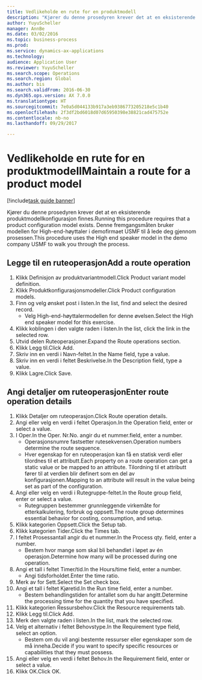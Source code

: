 ```yaml
--- 
title: Vedlikeholde en rute for en produktmodell
description: "Kjører du denne prosedyren krever det at en eksisterende produktmodellkonfigurasjon finnes."
author: YuyuScheller
manager: AnnBe
ms.date: 03/02/2016
ms.topic: business-process
ms.prod: 
ms.service: dynamics-ax-applications
ms.technology: 
audience: Application User
ms.reviewer: YuyuScheller
ms.search.scope: Operations
ms.search.region: Global
ms.author: bis
ms.search.validFrom: 2016-06-30
ms.dyn365.ops.version: AX 7.0.0
ms.translationtype: HT
ms.sourcegitcommit: 7e0a5d044133b917a3eb9386773205218e5c1b40
ms.openlocfilehash: 2f3df2bd6018d07d65950398e38821cad475752e
ms.contentlocale: nb-no
ms.lasthandoff: 09/29/2017

---
```

# <a name="maintain-a-route-for-a-product-model"></a><span data-ttu-id="5e69b-103">Vedlikeholde en rute for en produktmodell</span><span class="sxs-lookup"><span data-stu-id="5e69b-103">Maintain a route for a product model</span></span>

[!include[task guide banner](../../includes/task-guide-banner.md)]

<span data-ttu-id="5e69b-104">Kjører du denne prosedyren krever det at en eksisterende produktmodellkonfigurasjon finnes.</span><span class="sxs-lookup"><span data-stu-id="5e69b-104">Running this procedure requires that a product configuration model exists.</span></span> <span data-ttu-id="5e69b-105">Denne fremgangsmåten bruker modellen for High-end-høyttaler i demofirmaet USMF til å lede deg gjennom prosessen.</span><span class="sxs-lookup"><span data-stu-id="5e69b-105">This procedure uses the High end speaker model in the demo company USMF to walk you through the process.</span></span>


## <a name="add-a-route-operation"></a><span data-ttu-id="5e69b-106">Legge til en ruteoperasjon</span><span class="sxs-lookup"><span data-stu-id="5e69b-106">Add a route operation</span></span>
1. <span data-ttu-id="5e69b-107">Klikk Definisjon av produktvariantmodell.</span><span class="sxs-lookup"><span data-stu-id="5e69b-107">Click Product variant model definition.</span></span>
2. <span data-ttu-id="5e69b-108">Klikk Produktkonfigurasjonsmodeller.</span><span class="sxs-lookup"><span data-stu-id="5e69b-108">Click Product configuration models.</span></span>
3. <span data-ttu-id="5e69b-109">Finn og velg ønsket post i listen.</span><span class="sxs-lookup"><span data-stu-id="5e69b-109">In the list, find and select the desired record.</span></span>
    * <span data-ttu-id="5e69b-110">Velg High-end-høyttalermodellen for denne øvelsen.</span><span class="sxs-lookup"><span data-stu-id="5e69b-110">Select the High end speaker model for this exercise.</span></span>  
4. <span data-ttu-id="5e69b-111">Klikk koblingen i den valgte raden i listen.</span><span class="sxs-lookup"><span data-stu-id="5e69b-111">In the list, click the link in the selected row.</span></span>
5. <span data-ttu-id="5e69b-112">Utvid delen Ruteoperasjoner.</span><span class="sxs-lookup"><span data-stu-id="5e69b-112">Expand the Route operations section.</span></span>
6. <span data-ttu-id="5e69b-113">Klikk Legg til.</span><span class="sxs-lookup"><span data-stu-id="5e69b-113">Click Add.</span></span>
7. <span data-ttu-id="5e69b-114">Skriv inn en verdi i Navn-feltet.</span><span class="sxs-lookup"><span data-stu-id="5e69b-114">In the Name field, type a value.</span></span>
8. <span data-ttu-id="5e69b-115">Skriv inn en verdi i feltet Beskrivelse.</span><span class="sxs-lookup"><span data-stu-id="5e69b-115">In the Description field, type a value.</span></span>
9. <span data-ttu-id="5e69b-116">Klikk Lagre.</span><span class="sxs-lookup"><span data-stu-id="5e69b-116">Click Save.</span></span>

## <a name="enter-route-operation-details"></a><span data-ttu-id="5e69b-117">Angi detaljer om ruteoperasjon</span><span class="sxs-lookup"><span data-stu-id="5e69b-117">Enter route operation details</span></span>
1. <span data-ttu-id="5e69b-118">Klikk Detaljer om ruteoperasjon.</span><span class="sxs-lookup"><span data-stu-id="5e69b-118">Click Route operation details.</span></span>
2. <span data-ttu-id="5e69b-119">Angi eller velg en verdi i feltet Operasjon.</span><span class="sxs-lookup"><span data-stu-id="5e69b-119">In the Operation field, enter or select a value.</span></span>
3. <span data-ttu-id="5e69b-120">I Oper.</span><span class="sxs-lookup"><span data-stu-id="5e69b-120">In the Oper.</span></span> <span data-ttu-id="5e69b-121">Nr.</span><span class="sxs-lookup"><span data-stu-id="5e69b-121">No.</span></span> <span data-ttu-id="5e69b-122">angir du et nummer.</span><span class="sxs-lookup"><span data-stu-id="5e69b-122">field, enter a number.</span></span>
    * <span data-ttu-id="5e69b-123">Operasjonsnumre fastsetter rutesekvensen.</span><span class="sxs-lookup"><span data-stu-id="5e69b-123">Operation numbers determine the route sequence.</span></span>  
    * <span data-ttu-id="5e69b-124">Hver egenskap for en ruteoperasjon kan få en statisk verdi eller tilordnes til et attributt.</span><span class="sxs-lookup"><span data-stu-id="5e69b-124">Each property on a route operation can get a static value or be mapped to an attribute.</span></span> <span data-ttu-id="5e69b-125">Tilordning til et attributt fører til at verdien blir definert som en del av konfigurasjonen.</span><span class="sxs-lookup"><span data-stu-id="5e69b-125">Mapping to an attribute will result in the value being set as part of the configuration.</span></span>  
4. <span data-ttu-id="5e69b-126">Angi eller velg en verdi i Rutegruppe-feltet.</span><span class="sxs-lookup"><span data-stu-id="5e69b-126">In the Route group field, enter or select a value.</span></span>
    * <span data-ttu-id="5e69b-127">Rutegruppen bestemmer grunnleggende virkemåte for etterkalkulering, forbruk og oppsett.</span><span class="sxs-lookup"><span data-stu-id="5e69b-127">The route group determines essential behavior for costing, consumption, and setup.</span></span>  
5. <span data-ttu-id="5e69b-128">Klikk kategorien Oppsett.</span><span class="sxs-lookup"><span data-stu-id="5e69b-128">Click the Setup tab.</span></span>
6. <span data-ttu-id="5e69b-129">Klikk kategorien Tider.</span><span class="sxs-lookup"><span data-stu-id="5e69b-129">Click the Times tab.</span></span>
7. <span data-ttu-id="5e69b-130">I feltet Prosessantall angir du et nummer.</span><span class="sxs-lookup"><span data-stu-id="5e69b-130">In the Process qty. field, enter a number.</span></span>
    * <span data-ttu-id="5e69b-131">Bestem hvor mange som skal bli behandlet i løpet av én operasjon.</span><span class="sxs-lookup"><span data-stu-id="5e69b-131">Determine how many will be processed during one operation.</span></span>  
8. <span data-ttu-id="5e69b-132">Angi et tall i feltet Timer/tid.</span><span class="sxs-lookup"><span data-stu-id="5e69b-132">In the Hours/time field, enter a number.</span></span>
    * <span data-ttu-id="5e69b-133">Angi tidsforholdet.</span><span class="sxs-lookup"><span data-stu-id="5e69b-133">Enter the time ratio.</span></span>  
9. <span data-ttu-id="5e69b-134">Merk av for Sett.</span><span class="sxs-lookup"><span data-stu-id="5e69b-134">Select the Set check box.</span></span>
10. <span data-ttu-id="5e69b-135">Angi et tall i feltet Kjøretid.</span><span class="sxs-lookup"><span data-stu-id="5e69b-135">In the Run time field, enter a number.</span></span>
    * <span data-ttu-id="5e69b-136">Bestem behandlingstiden for antallet som du har angitt.</span><span class="sxs-lookup"><span data-stu-id="5e69b-136">Determine the processing time for the quantity that you have specified.</span></span>  
11. <span data-ttu-id="5e69b-137">Klikk kategorien Ressursbehov.</span><span class="sxs-lookup"><span data-stu-id="5e69b-137">Click the Resource requirements tab.</span></span>
12. <span data-ttu-id="5e69b-138">Klikk Legg til.</span><span class="sxs-lookup"><span data-stu-id="5e69b-138">Click Add.</span></span>
13. <span data-ttu-id="5e69b-139">Merk den valgte raden i listen.</span><span class="sxs-lookup"><span data-stu-id="5e69b-139">In the list, mark the selected row.</span></span>
14. <span data-ttu-id="5e69b-140">Velg et alternativ i feltet Behovstype.</span><span class="sxs-lookup"><span data-stu-id="5e69b-140">In the Requirement type field, select an option.</span></span>
    * <span data-ttu-id="5e69b-141">Bestem om du vil angi bestemte ressurser eller egenskaper som de må inneha.</span><span class="sxs-lookup"><span data-stu-id="5e69b-141">Decide if you want to specify specific resources or capabilities that they must possess.</span></span>  
15. <span data-ttu-id="5e69b-142">Angi eller velg en verdi i feltet Behov.</span><span class="sxs-lookup"><span data-stu-id="5e69b-142">In the Requirement field, enter or select a value.</span></span>
16. <span data-ttu-id="5e69b-143">Klikk OK.</span><span class="sxs-lookup"><span data-stu-id="5e69b-143">Click OK.</span></span>


